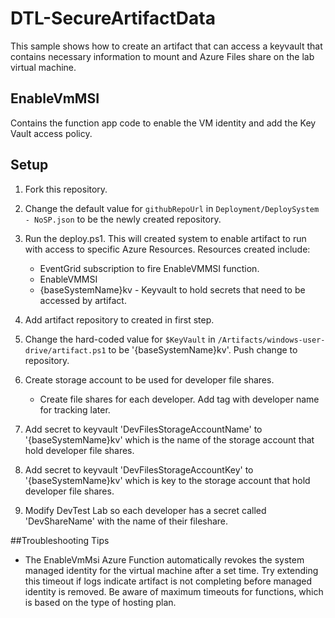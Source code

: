 # DTL-SecureArtifactData
This sample shows how to create an artifact that can access a keyvault that contains necessary information to mount and Azure Files share on the lab virtual machine.

## EnableVmMSI
Contains the function app code to enable the VM identity and add the Key Vault access policy.

## Setup
1. Fork this repository.
1. Change the default value for `githubRepoUrl` in `Deployment/DeploySystem - NoSP.json` to be the newly created repository.

1. Run the deploy.ps1.  This will created system to enable artifact to run with access to specific Azure Resources.  Resources created include:
    - EventGrid subscription to fire EnableVMMSI function.
    - EnableVMMSI 
    - {baseSystemName}kv - Keyvault to hold secrets that need to be accessed by artifact.
1. Add artifact repository to created in first step.
1. Change the hard-coded value for `$KeyVault` in `/Artifacts/windows-user-drive/artifact.ps1` to be '{baseSystemName}kv'.  Push change to repository.
1. Create storage account to be used for developer file shares.
    - Create file shares for each developer. Add tag with developer name for tracking later.
1. Add secret to keyvault 'DevFilesStorageAccountName' to '{baseSystemName}kv' which is the name of the storage account that hold developer file shares.
1. Add secret to keyvault 'DevFilesStorageAccountKey' to '{baseSystemName}kv' which is key to the storage account that hold developer file shares.
1. Modify DevTest Lab so each developer has a secret called 'DevShareName' with the name of their fileshare.




##Troubleshooting Tips
- The EnableVmMsi Azure Function automatically revokes the system managed identity for the virtual machine after a set time.  Try extending this timeout if logs indicate artifact is not completing before managed identity is removed.  Be aware of maximum timeouts for functions, which is based on the type of hosting plan.




